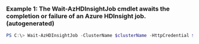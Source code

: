### Example 1: The Wait-AzHDInsightJob cmdlet awaits the completion or failure of an Azure HDInsight job. (autogenerated)
```powershell
PS C:\> Wait-AzHDInsightJob -ClusterName $clusterName -HttpCredential $clusterCreds -JobId $jobId
```

